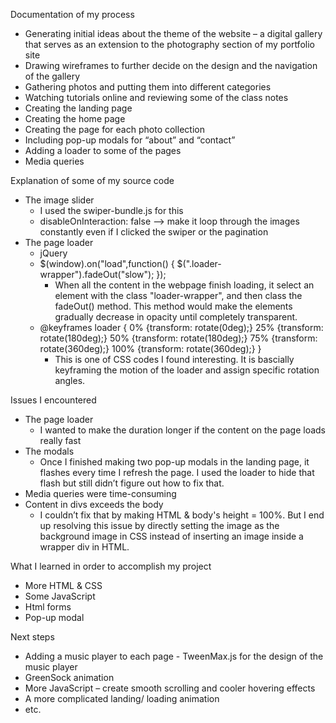 
Documentation of my process
- Generating initial ideas about the theme of the website – a digital gallery that serves as an extension to the photography section of my portfolio site
- Drawing wireframes to further decide on the design and the navigation of the gallery
- Gathering photos and putting them into different categories
- Watching tutorials online and reviewing some of the class notes
- Creating the landing page
- Creating the home page
- Creating the page for each photo collection
- Including pop-up modals for “about” and “contact”
- Adding a loader to some of the pages
- Media queries

Explanation of some of my source code
- The image slider
  - I used the swiper-bundle.js for this
  - disableOnInteraction: false --> make it loop through the images constantly even if I clicked the swiper or the pagination
- The page loader 
  - jQuery
  - $(window).on("load",function() {
			$(".loader-wrapper").fadeOut("slow");
		});
	- When all the content in the webpage finish loading, it select an element with the class "loader-wrapper", and then class the fadeOut() method. This method would make the elements gradually decrease in opacity until completely transparent. 
  - @keyframes loader {
	0% {transform: rotate(0deg);}
	25% {transform: rotate(180deg);}
	50% {transform: rotate(180deg);}
	75% {transform: rotate(360deg);}
	100% {transform: rotate(360deg);}
}
	- This is one of CSS codes I found interesting. It is bascially keyframing the motion of the loader and assign specific rotation angles.  

Issues I encountered
- The page loader
  - I wanted to make the duration longer if the content on the page loads really fast
- The modals
  - Once I finished making two pop-up modals in the landing page, it flashes every time I refresh the page. I used the loader to hide that flash but still didn’t figure out how to fix that. 
- Media queries were time-consuming
- Content in divs exceeds the body
  - I couldn’t fix that by making HTML & body's height = 100%. But I end up resolving this issue by directly setting the image as the background image in CSS instead of inserting an image inside a wrapper div in HTML.

What I learned in order to accomplish my project
- More HTML & CSS
- Some JavaScript
- Html forms
- Pop-up modal

Next steps
- Adding a music player to each page - TweenMax.js for the design of the music player
- GreenSock animation
- More JavaScript – create smooth scrolling and cooler hovering effects
- A more complicated landing/ loading animation
- etc.
